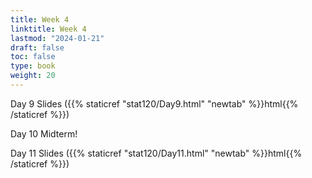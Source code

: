 ```yaml
---
title: Week 4 
linktitle: Week 4
lastmod: "2024-01-21"
draft: false  
toc: false  
type: book  
weight: 20
---
```


Day 9 Slides ({{% staticref "stat120/Day9.html" "newtab" %}}html{{% /staticref %}})

Day 10 Midterm!

Day 11 Slides ({{% staticref "stat120/Day11.html" "newtab" %}}html{{% /staticref %}})
